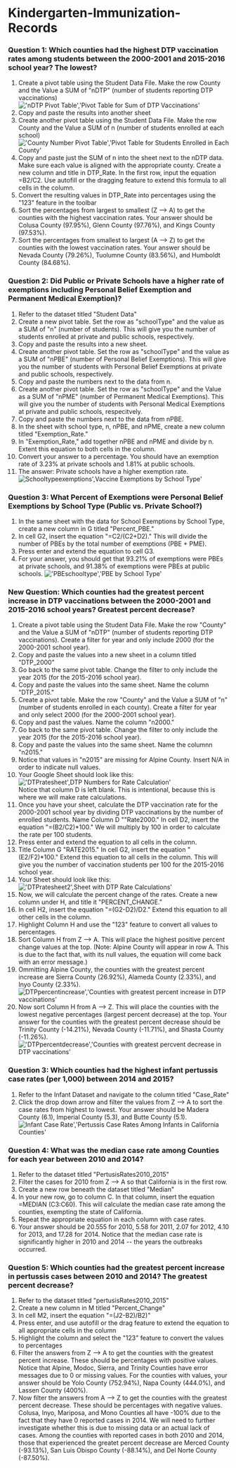 # Kindergarten-Immunization-Records

### Question 1: Which counties had the highest DTP vaccination rates among students between the 2000-2001 and 2015-2016 school year? The lowest?
1. Create a pivot table using the Student Data File. Make the row County and the Value a SUM of "nDTP" (number of students reporting DTP vaccinations)<br> !['nDTP Pivot Table','Pivot Table for Sum of DTP Vaccinations'](/nDTPtable.png)
2. Copy and paste the results into another sheet
3. Create another pivot table using the Student Data File. Make the row County and the Value a SUM of n (number of students enrolled at each school) <br> !['County Number Pivot Table','Pivot Table for Students Enrolled in Each County'](/CountyNumberPivotTable.png)
4. Copy and paste just the SUM of n into the sheet next to the nDTP data. Make sure each value is aligned with the appropriate county. Create a new column and title in DTP_Rate. In the first row, input the equation =B2/C2. Use autofill or the dragging feature to extend this formula to all cells in the column.
5. Convert the resulting values in DTP_Rate into percentages using the "123" feature in the toolbar
6. Sort the percentages from largest to smallest (Z --> A) to get the counties with the highest vaccination rates. Your answer should be Colusa County (97.95%), Glenn County (97.76%), and Kings County (97.53%).
7. Sort the percentages from smallest to largest (A --> Z) to get the counties with the lowest vaccination rates. Your answer should be Nevada County (79.26%), Tuolumne County (83.56%), and Humboldt County (84.68%).

### Question 2: Did Public or Private Schools have a higher rate of exemptions including Personal Belief Exemption and Permanent Medical Exemption)?
1. Refer to the dataset titled "Student Data"
2. Create a new pivot table. Set the row as "schoolType" and the value as a SUM of "n" (number of students). This will give you the number of students enrolled at private and public schools, respectively.
3. Copy and paste the results into a new sheet.
4. Create another pivot table. Set the row as "schoolType" and the value as a SUM of "nPBE" (number of Personal Belief Exemptions). This will give you the number of students with Personal Belief Exemptions at private and public schools, respectively. 
5. Copy and paste the numbers next to the data from n.
6. Create another pivot table. Set the row as "schoolType" and the Value as a SUM of "nPME" (number of Permanent Medical Exemptions). This will give you the number of students with Personal Medical Exemptions at private and public schools, respecitvely.
7. Copy and paste the numbers next to the data from nPBE.
8. In the sheet with school type, n, nPBE, and nPME, create a new column titled "Exemption_Rate." 
9. In "Exemption_Rate," add together nPBE and nPME and divide by n. Extent this equation to both cells in the column.
10. Convert your answer to a percentage. You should have an exemption rate of 3.23% at private schools and 1.81% at public schools.
11. The answer: Private schools have a higher exemption rate.
![Schooltypeexemptions',Vaccine Exemptions by School Type'](/Schooltypeexemptions.png)

### Question 3: What Percent of Exemptions were Personal Belief Exemptions by School Type (Public vs. Private School?)
1. In the same sheet with the data for School Exemptions by School Type, create a new column in G titled "Percent_PBE."
2. In cell G2, insert the equation "=C2/(C2+D2)." This will divide the number of PBEs by the total number of exemptions (PBE + PME).
3. Press enter and extend the equation to cell G3.
4. For your answer, you should get that 93.21% of exemptions were PBEs at private schools, and 91.38% of exemptions were PBEs at public schools.
!['PBEschooltype','PBE by School Type'](/PBEschooltype.png)

### New Question: Which counties had the greatest percent increase in DTP vaccinations between the 2000-2001 and 2015-2016 school years? Greatest percent decrease?
1. Create a pivot table using the Student Data File. Make the row "County" and the Value a SUM of "nDTP" (number of students reporting DTP vaccinations). Create a filter for year and only include 2000 (for the 2000-2001 school year).
2. Copy and paste the values into a new sheet in a column titled "DTP_2000"
3. Go back to the same pivot table. Change the filter to only include the year 2015 (for the 2015-2016 school year). 
4. Copy and paste the values into the same sheet. Name the column "DTP_2015."
5. Create a pivot table. Make the row "County" and the Value a SUM of "n" (number of students enrolled in each county). Create a filter for year and only select 2000 (for the 2000-2001 school year).
6. Copy and past the values. Name the column "n2000."
7. Go back to the same pivot table. Change the filter to only include the year 2015 (for the 2015-2016 school year).
8. Copy and paste the values into the same sheet. Name the columnn "n2015."
9. Notice that values in "n2015" are missing for Alpine County. Insert N/A in order to indicate null values. 
10. Your Google Sheet should look like this: !['DTPratesheet',DTP Numbers for Rate Calculation'](/DTPratesheet.png) <br> Notice that column D is left blank. This is intentional, because this is where we will make rate calculations.
11. Once you have your sheet, calculate the DTP vaccination rate for the 2000-2001 school year by dividing DTP vaccinations by the number of enrolled students. Name Column D ""Rate2000." In cell D2, insert the equation "=(B2/C2)*100." We will multiply by 100 in order to calculate the rate per 100 students. 
12. Press enter and extend the equation to all cells in the column.
13. Title Column G "RATE2015." In cell G2, insert the equation "(E2/F2)*100." Extend this equation to all cells in the column. This will give you the number of vaccination students per 100 for the 2015-2016 school year.
14. Your Sheet should look like this: !['DTPratesheet2',Sheet with DTP Rate Calculations'](/DTPratesheet2.png)
15. Now, we will calculate the percent change of the rates. Create a new column under H, and title it "PERCENT_CHANGE."
16. In cell H2, insert the equation "=(G2-D2)/D2." Extend this equation to all other cells in the column.
17. Highlight Column H and use the "123" feature to convert all values to percentages.
18. Sort Column H from Z --> A. This will place the highest positive percent change values at the top. (Note: Alpine County will appear in row A. This is due to the fact that, with its null values, the equation will come back with an error message.)
19. Ommitting Alpine County, the counties with the greatest percent increase are Sierra County (26.92%), Alameda County (2.33%), and Inyo County (2.33%). ![DTPpercentincrease','Counties with greatest percent increase in DTP vaccinations'](/DTPpercentincrease.png)
20. Now sort Column H from A --> Z. This will place the counties with the lowest negative percentages (largest percent decrease) at the top. Your answer for the counties with the greatest percent decrease should be Trinity County (-14.21%), Nevada County (-11.71%), and Shasta County (-11.26%). !['DTPpercentdecrease','Counties with greatest percvent decrease in DTP vaccinations'](/DTPpercentdecrease.png)

### Question 3: Which counties had the highest infant pertussis case rates (per 1,000) between 2014 and 2015?
1. Refer to the Infant Dataset and navigate to the column titled "Case_Rate"
2. Click the drop down arrow and filter the values from Z --> A to sort the case rates from highest to lowest. Your answer should be Madera County (6.1), Imperial County (5.3), and Butte County (5.1). <br> ![Infant Case Rate','Pertussis Case Rates Among Infants in California Counties'](/infantcaserate.png)

### Question 4: What was the median case rate among Counties for each year between 2010 and 2014?
1. Refer to the dataset titled "PertusisRates2010_2015"
2. Filter the cases for 2010 from Z --> A so that California is in the first row. 
3. Create a new row beneath the dataset titled "Median"
4. In your new row, go to column C. In that column, insert the equation =MEDIAN (C3:C60). This will calculate the median case rate among the counties, exempting the state of California.
5. Repeat the appropriate equation in each column with case rates.
6. Your answer should be 20.555 for 2010, 5.58 for 2011, 2.07 for 2012, 4.10 for 2013, and 17.28 for 2014. Notice that the median case rate is significantly higher in 2010 and 2014 -- the years the outbreaks occurred. 

### Question 5: Which counties had the greatest percent increase in pertussis cases between 2010 and 2014? The greatest percent decrease?
1. Refer to the dataset titled "pertusisRates2010_2015"
2. Create a new column in M titled "Percent_Change"
3. In cell M2, insert the equation "=(J2-B2)/B2)"
4. Press enter, and use autofill or the drag feature to extend the equation to all appropriate cells in the column
5. Highlight the column and select the "123" feature to convert the values to percentages
6. Filter the answers from Z --> A to get the counties with the greatest percent increase. These should be percentages with positive values. Notice that Alpine, Modoc, Sierra, and Trinity Counties have error messages due to 0 or missing values. For the counties with values, your answer should be Yolo County (752.94%), Napa County (444.0%), and Lassen County (400%).
7. Now filter the answers from A --> Z to get the counties with the greatest percent decrease. These should be percentages with negative values. Colusa, Inyo, Mariposa, and Mono Counties all have -100% due to the fact that they have 0 reported cases in 2014. We will need to further investigate whether this is due to missing data or an actual lack of cases. Among the counties with reported cases in both 2010 and 2014, those that experienced the greatet percent decrease are Merced County (-93.13%), San Luis Obispo County (-88.14%), and Del Norte County (-87.50%).
